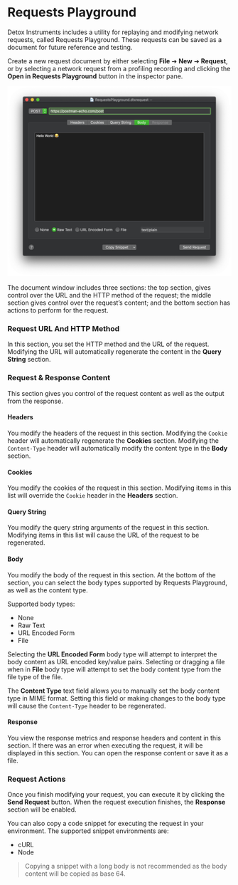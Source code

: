 # Requests Playground

Detox Instruments includes a utility for replaying and modifying network requests, called Requests Playground. These requests can be saved as a document for future reference and testing.

Create a new request document by either selecting **File** ➔ **New** ➔ **Request**, or by selecting a network request from a profiling recording and clicking the **Open in Requests Playground** button in the inspector pane.

![Requests Playground](Resources/RequestsPlayground.png)

The document window includes three sections: the top section, gives control over the URL and the HTTP method of the request; the middle section gives control over the request’s content; and the bottom section has actions to perform for the request.

### Request URL And HTTP Method

In this section, you set the HTTP method and the URL of the request. Modifying the URL will automatically regenerate the content in the **Query String** section.

### Request & Response Content

This section gives you control of the request content as well as the output from the response.

#### Headers

You modify the headers of the request in this section. Modifying the `Cookie` header will automatically regenerate the **Cookies** section. Modifying the `Content-Type` header will automatically modify the content type in the **Body** section.

#### Cookies

You modify the cookies of the request in this section. Modifying items in this list will override the `Cookie` header in the **Headers** section.

#### Query String

You modify the query string arguments of the request in this section. Modifying items in this list will cause the URL of the request to be regenerated.

#### Body

You modify the body of the request in this section. At the bottom of the section, you can select the body types supported by Requests Playground, as well as the content type.

Supported body types:

- None
- Raw Text
- URL Encoded Form
- File

Selecting the **URL Encoded Form** body type will attempt to interpret the body content as URL encoded key/value pairs. Selecting or dragging a file when in **File** body type will attempt to set the body content type from the file type of the file.

The **Content Type** text field allows you to manually set the body content type in MIME format. Setting this field or making changes to the body type will cause the `Content-Type` header to be regenerated.

#### Response

You view the response metrics and response headers and content in this section. If there was an error when executing the request, it will be displayed in this section. You can open the response content or save it as a file.

### Request Actions

Once you finish modifying your request, you can execute it by clicking the **Send Request** button. When the request execution finishes, the **Response** section will be enabled.

You can also copy a code snippet for executing the request in your environment. The supported snippet environments are:

- cURL
- Node

> Copying a snippet with a long body is not recommended as the body content will be copied as base 64.